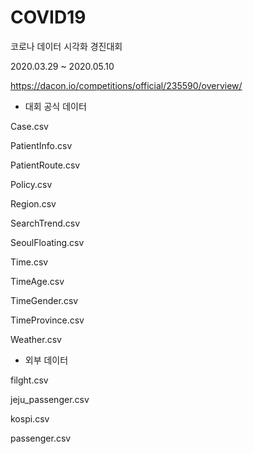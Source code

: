 # COVID19

코로나 데이터 시각화 경진대회

2020.03.29 ~ 2020.05.10

https://dacon.io/competitions/official/235590/overview/

* 대회 공식 데이터

Case.csv

PatientInfo.csv

PatientRoute.csv

Policy.csv

Region.csv

SearchTrend.csv

SeoulFloating.csv

Time.csv

TimeAge.csv

TimeGender.csv

TimeProvince.csv

Weather.csv


* 외부 데이터

filght.csv

jeju_passenger.csv

kospi.csv

passenger.csv

